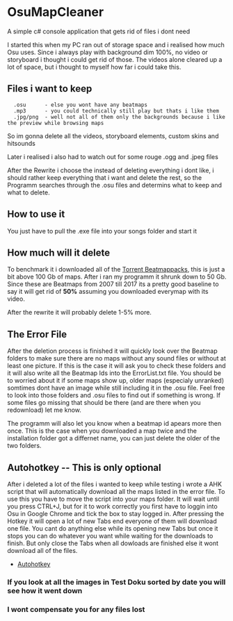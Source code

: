 # OsuMapCleaner
A simple c# console application that gets rid of files i dont need


I started this when my PC ran out of storage space and i realised how much Osu uses.
Since i always play with background dim 100%, no video or storyboard i thought i could get rid of those.
The videos alone cleared up a lot of space, but i thought to myself how far i could take this.

## Files i want to keep
```
  .osu      - else you wont have any beatmaps
  .mp3      - you could technically still play but thats i like them
  .jpg/png  - well not all of them only the backgrounds because i like the preview while browsing maps
```
So im gonna delete all the videos, storyboard elements, custom skins and hitsounds

Later i realised i also had to watch out for some rouge .ogg and .jpeg files

After the Rewrite i choose the instead of deleting everything i dont like, i should rather keep everything that i want and delete the rest, so the Programm searches through the .osu files and determins what to keep and what to delete.

## How to use it

You just have to pull the .exe file into your songs folder and start it

## How much will it delete

To benchmark it i downloaded all of the [Torrent Beatmappacks](https://osu.hiramiya.me/torrents.htm), this is just a bit above 100 Gb of maps. After i ran my programm it shrunk down to 50 Gb. Since these are Beatmaps from 2007 till 2017 its a pretty good baseline to say it will get rid of **50%** assuming you downloaded everymap with its video.

After the rewrite it will probably delete 1-5% more.

## The Error File

After the deletion process is finished it will quickly look over the Beatmap folders to make sure there are no maps without any sound files or without at least one picture. If this is the case it will ask you to check these folders and it will also write all the Beatmap Ids into the ErrorList.txt file. You should be to worried about it if some maps show up, older maps (especialy unranked) somtimes dont have an image while still including it in the .osu file. Feel free to look into those folders and .osu files to find out if something is wrong. If some files go missing that should be there (and are there when you redownload) let me know.

The programm will also let you know when a beatmap id apears more then once. This is the case when you downloaded a map twice and the installation folder got a differnet name, you can just delete the older of the two folders.

## Autohotkey -- This is only optional

After i deleted a lot of the files i wanted to keep while testing i wrote a AHK script that will automatically download all the maps listed in the error file. To use this you have to move the script into your maps folder. It will wait until you press CTRL+J, but for it to work correctly you first have to loggin into Osu in Google Chrome and tick the box to stay logged in. After pressing the Hotkey it will open a lot of new Tabs end everyone of them will download one file. You cant do anything else while its opening new Tabs but once it stops you can do whatever you want while waiting for the downloads to finish. But only close the Tabs when all dowloads are finished else it wont download all of the files.
* [Autohotkey](https://autohotkey.com/)

### If you look at all the images in Test Doku sorted by date you will see how it went down

### I wont compensate you for any files lost
